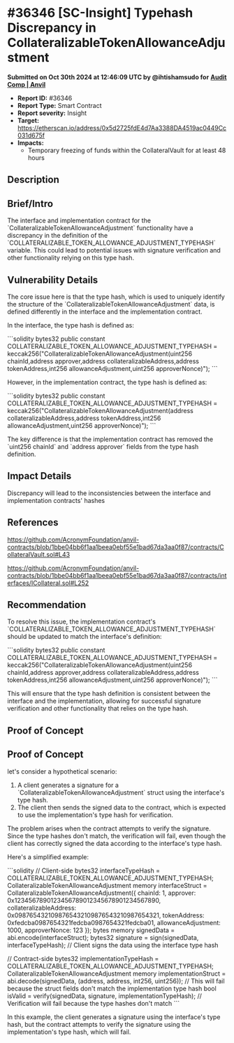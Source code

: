 # #36346 \[SC-Insight] Typehash Discrepancy in CollateralizableTokenAllowanceAdjustment

**Submitted on Oct 30th 2024 at 12:46:09 UTC by @ihtishamsudo for** [**Audit Comp | Anvil**](https://immunefi.com/audit-competition/audit-comp-anvil)

* **Report ID:** #36346
* **Report Type:** Smart Contract
* **Report severity:** Insight
* **Target:** https://etherscan.io/address/0x5d2725fdE4d7Aa3388DA4519ac0449Cc031d675f
* **Impacts:**
  * Temporary freezing of funds within the CollateralVault for at least 48 hours

## Description

## Brief/Intro

The interface and implementation contract for the \`CollateralizableTokenAllowanceAdjustment\` functionality have a discrepancy in the definition of the \`COLLATERALIZABLE\_TOKEN\_ALLOWANCE\_ADJUSTMENT\_TYPEHASH\` variable. This could lead to potential issues with signature verification and other functionality relying on this type hash.

## Vulnerability Details

The core issue here is that the type hash, which is used to uniquely identify the structure of the \`CollateralizableTokenAllowanceAdjustment\` data, is defined differently in the interface and the implementation contract.

In the interface, the type hash is defined as:

\`\`\`solidity bytes32 public constant COLLATERALIZABLE\_TOKEN\_ALLOWANCE\_ADJUSTMENT\_TYPEHASH = keccak256("CollateralizableTokenAllowanceAdjustment(uint256 chainId,address approver,address collateralizableAddress,address tokenAddress,int256 allowanceAdjustment,uint256 approverNonce)"); \`\`\`

However, in the implementation contract, the type hash is defined as:

\`\`\`solidity bytes32 public constant COLLATERALIZABLE\_TOKEN\_ALLOWANCE\_ADJUSTMENT\_TYPEHASH = keccak256("CollateralizableTokenAllowanceAdjustment(address collateralizableAddress,address tokenAddress,int256 allowanceAdjustment,uint256 approverNonce)"); \`\`\`

The key difference is that the implementation contract has removed the \`uint256 chainId\` and \`address approver\` fields from the type hash definition.

## Impact Details

Discrepancy will lead to the inconsistencies between the interface and implementation contracts' hashes

## References

https://github.com/AcronymFoundation/anvil-contracts/blob/1bbe04bb6f1aa1beea0ebf55e1bad67da3aa0f87/contracts/CollateralVault.sol#L43

https://github.com/AcronymFoundation/anvil-contracts/blob/1bbe04bb6f1aa1beea0ebf55e1bad67da3aa0f87/contracts/interfaces/ICollateral.sol#L252

## Recommendation

To resolve this issue, the implementation contract's \`COLLATERALIZABLE\_TOKEN\_ALLOWANCE\_ADJUSTMENT\_TYPEHASH\` should be updated to match the interface's definition:

\`\`\`solidity bytes32 public constant COLLATERALIZABLE\_TOKEN\_ALLOWANCE\_ADJUSTMENT\_TYPEHASH = keccak256("CollateralizableTokenAllowanceAdjustment(uint256 chainId,address approver,address collateralizableAddress,address tokenAddress,int256 allowanceAdjustment,uint256 approverNonce)"); \`\`\`

This will ensure that the type hash definition is consistent between the interface and the implementation, allowing for successful signature verification and other functionality that relies on the type hash.

## Proof of Concept

## Proof of Concept

let's consider a hypothetical scenario:

1. A client generates a signature for a \`CollateralizableTokenAllowanceAdjustment\` struct using the interface's type hash.
2. The client then sends the signed data to the contract, which is expected to use the implementation's type hash for verification.

The problem arises when the contract attempts to verify the signature. Since the type hashes don't match, the verification will fail, even though the client has correctly signed the data according to the interface's type hash.

Here's a simplified example:

\`\`\`solidity // Client-side bytes32 interfaceTypeHash = COLLATERALIZABLE\_TOKEN\_ALLOWANCE\_ADJUSTMENT\_TYPEHASH; CollateralizableTokenAllowanceAdjustment memory interfaceStruct = CollateralizableTokenAllowanceAdjustment({ chainId: 1, approver: 0x1234567890123456789012345678901234567890, collateralizableAddress: 0x0987654321098765432109876543210987654321, tokenAddress: 0xfedcba0987654321fedcba0987654321fedcba01, allowanceAdjustment: 1000, approverNonce: 123 }); bytes memory signedData = abi.encode(interfaceStruct); bytes32 signature = sign(signedData, interfaceTypeHash); // Client signs the data using the interface type hash

// Contract-side bytes32 implementationTypeHash = COLLATERALIZABLE\_TOKEN\_ALLOWANCE\_ADJUSTMENT\_TYPEHASH; CollateralizableTokenAllowanceAdjustment memory implementationStruct = abi.decode(signedData, (address, address, int256, uint256)); // This will fail because the struct fields don't match the implementation type hash bool isValid = verify(signedData, signature, implementationTypeHash); // Verification will fail because the type hashes don't match \`\`\`

In this example, the client generates a signature using the interface's type hash, but the contract attempts to verify the signature using the implementation's type hash, which will fail.
